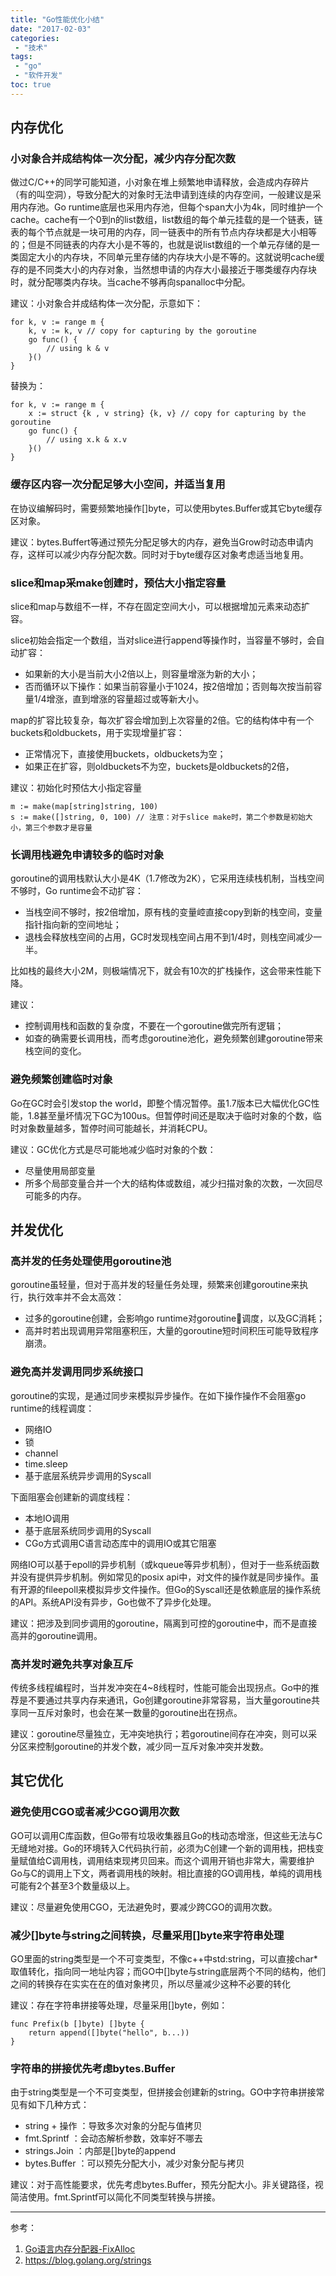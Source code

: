```yaml
---
title: "Go性能优化小结"
date: "2017-02-03"
categories:
 - "技术"
tags:
 - "go"
 - "软件开发"
toc: true
---
```



## 内存优化

### 小对象合并成结构体一次分配，减少内存分配次数

做过C/C++的同学可能知道，小对象在堆上频繁地申请释放，会造成内存碎片（有的叫空洞），导致分配大的对象时无法申请到连续的内存空间，一般建议是采用内存池。Go runtime底层也采用内存池，但每个span大小为4k，同时维护一个cache。cache有一个0到n的list数组，list数组的每个单元挂载的是一个链表，链表的每个节点就是一块可用的内存，同一链表中的所有节点内存块都是大小相等的；但是不同链表的内存大小是不等的，也就是说list数组的一个单元存储的是一类固定大小的内存块，不同单元里存储的内存块大小是不等的。这就说明cache缓存的是不同类大小的内存对象，当然想申请的内存大小最接近于哪类缓存内存块时，就分配哪类内存块。当cache不够再向spanalloc中分配。

建议：小对象合并成结构体一次分配，示意如下：

```
for k, v := range m {
    k, v := k, v // copy for capturing by the goroutine
    go func() {
        // using k & v
    }()
}
```

替换为：

```
for k, v := range m {
    x := struct {k , v string} {k, v} // copy for capturing by the goroutine
    go func() {
        // using x.k & x.v
    }()
}
```
<!--more-->

### 缓存区内容一次分配足够大小空间，并适当复用

在协议编解码时，需要频繁地操作[]byte，可以使用bytes.Buffer或其它byte缓存区对象。

建议：bytes.Buffert等通过预先分配足够大的内存，避免当Grow时动态申请内存，这样可以减少内存分配次数。同时对于byte缓存区对象考虑适当地复用。

### slice和map采make创建时，预估大小指定容量

slice和map与数组不一样，不存在固定空间大小，可以根据增加元素来动态扩容。

slice初始会指定一个数组，当对slice进行append等操作时，当容量不够时，会自动扩容：

 - 如果新的大小是当前大小2倍以上，则容量增涨为新的大小；
 - 否而循环以下操作：如果当前容量小于1024，按2倍增加；否则每次按当前容量1/4增涨，直到增涨的容量超过或等新大小。

map的扩容比较复杂，每次扩容会增加到上次容量的2倍。它的结构体中有一个buckets和oldbuckets，用于实现增量扩容：
  
  - 正常情况下，直接使用buckets，oldbuckets为空；
  - 如果正在扩容，则oldbuckets不为空，buckets是oldbuckets的2倍，

建议：初始化时预估大小指定容量

```
m := make(map[string]string, 100)
s := make([]string, 0, 100) // 注意：对于slice make时，第二个参数是初始大小，第三个参数才是容量
```

### 长调用栈避免申请较多的临时对象

goroutine的调用栈默认大小是4K（1.7修改为2K），它采用连续栈机制，当栈空间不够时，Go runtime会不动扩容：

 - 当栈空间不够时，按2倍增加，原有栈的变量崆直接copy到新的栈空间，变量指针指向新的空间地址；
 - 退栈会释放栈空间的占用，GC时发现栈空间占用不到1/4时，则栈空间减少一半。

比如栈的最终大小2M，则极端情况下，就会有10次的扩栈操作，这会带来性能下降。

建议：
 
 - 控制调用栈和函数的复杂度，不要在一个goroutine做完所有逻辑；
 - 如查的确需要长调用栈，而考虑goroutine池化，避免频繁创建goroutine带来栈空间的变化。

### 避免频繁创建临时对象

Go在GC时会引发stop the world，即整个情况暂停。虽1.7版本已大幅优化GC性能，1.8甚至量坏情况下GC为100us。但暂停时间还是取决于临时对象的个数，临时对象数量越多，暂停时间可能越长，并消耗CPU。

建议：GC优化方式是尽可能地减少临时对象的个数：

 - 尽量使用局部变量
 - 所多个局部变量合并一个大的结构体或数组，减少扫描对象的次数，一次回尽可能多的内存。

## 并发优化

### 高并发的任务处理使用goroutine池

goroutine虽轻量，但对于高并发的轻量任务处理，频繁来创建goroutine来执行，执行效率并不会太高效：

 - 过多的goroutine创建，会影响go runtime对goroutine调度，以及GC消耗；
 - 高并时若出现调用异常阻塞积压，大量的goroutine短时间积压可能导致程序崩溃。

### 避免高并发调用同步系统接口

goroutine的实现，是通过同步来模拟异步操作。在如下操作操作不会阻塞go runtime的线程调度：
 
  - 网络IO
  - 锁
  - channel
  - time.sleep
  - 基于底层系统异步调用的Syscall

下面阻塞会创建新的调度线程：

 - 本地IO调用
 - 基于底层系统同步调用的Syscall
 - CGo方式调用C语言动态库中的调用IO或其它阻塞

网络IO可以基于epoll的异步机制（或kqueue等异步机制），但对于一些系统函数并没有提供异步机制。例如常见的posix api中，对文件的操作就是同步操作。虽有开源的fileepoll来模拟异步文件操作。但Go的Syscall还是依赖底层的操作系统的API。系统API没有异步，Go也做不了异步化处理。

建议：把涉及到同步调用的goroutine，隔离到可控的goroutine中，而不是直接高并的goroutine调用。

### 高并发时避免共享对象互斥

传统多线程编程时，当并发冲突在4~8线程时，性能可能会出现拐点。Go中的推荐是不要通过共享内存来通讯，Go创建goroutine非常容易，当大量goroutine共享同一互斥对象时，也会在某一数量的goroutine出在拐点。

建议：goroutine尽量独立，无冲突地执行；若goroutine间存在冲突，则可以采分区来控制goroutine的并发个数，减少同一互斥对象冲突并发数。


## 其它优化

### 避免使用CGO或者减少CGO调用次数

GO可以调用C库函数，但Go带有垃圾收集器且Go的栈动态增涨，但这些无法与C无缝地对接。Go的环境转入C代码执行前，必须为C创建一个新的调用栈，把栈变量赋值给C调用栈，调用结束现拷贝回来。而这个调用开销也非常大，需要维护Go与C的调用上下文，两者调用栈的映射。相比直接的GO调用栈，单纯的调用栈可能有2个甚至3个数量级以上。

建议：尽量避免使用CGO，无法避免时，要减少跨CGO的调用次数。

### 减少[]byte与string之间转换，尽量采用[]byte来字符串处理

GO里面的string类型是一个不可变类型，不像c++中std:string，可以直接char*取值转化，指向同一地址内容；而GO中[]byte与string底层两个不同的结构，他们之间的转换存在实实在在的值对象拷贝，所以尽量减少这种不必要的转化

建议：存在字符串拼接等处理，尽量采用[]byte，例如：

```
func Prefix(b []byte) []byte {
    return append([]byte("hello", b...))
}
```

### 字符串的拼接优先考虑bytes.Buffer

由于string类型是一个不可变类型，但拼接会创建新的string。GO中字符串拼接常见有如下几种方式：

 - string + 操作 ：导致多次对象的分配与值拷贝
 - fmt.Sprintf ：会动态解析参数，效率好不哪去
 - strings.Join ：内部是[]byte的append
 - bytes.Buffer ：可以预先分配大小，减少对象分配与拷贝

建议：对于高性能要求，优先考虑bytes.Buffer，预先分配大小。非关键路径，视简洁使用。fmt.Sprintf可以简化不同类型转换与拼接。



--------------
参考：   
1. [Go语言内存分配器-FixAlloc](http://skoo.me/go/2013/10/09/go-memory-manage-system-fixalloc)  
2. https://blog.golang.org/strings

